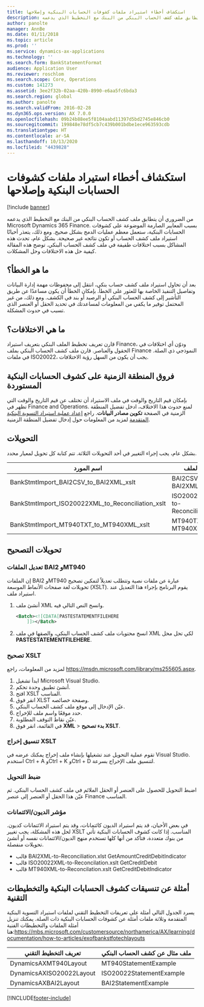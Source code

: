 ```yaml
---
title: استكشاف أخطاء استيراد ملفات كشوفات الحسابات البنكية وإصلاحها
description: من الضروري أن يتطابق ملف كشف الحساب البنكي من البنك مع التخطيط الذي يدعمه Microsoft Dynamics 365 Finance. بسبب المعايير الصارمة الموضوعة على كشوفات الحسابات البنكية، ستعمل معظم عمليات الدمج بشكل صحيح. ومع ذلك، يتعذر أحيانًا استيراد ملف كشف الحساب أو تكون نتائجه غير صحيحة. بشكل عام، تحدث هذه المشاكل بسبب اختلافات طفيفة في ملف كشف الحساب البنكي. توضح هذه المقالة كيفية حل هذه الاختلافات وحل المشكلات.
author: panolte
manager: AnnBe
ms.date: 01/11/2018
ms.topic: article
ms.prod: ''
ms.service: dynamics-ax-applications
ms.technology: ''
ms.search.form: BankStatementFormat
audience: Application User
ms.reviewer: roschlom
ms.search.scope: Core, Operations
ms.custom: 141273
ms.assetid: 3ee2f32b-02aa-420b-8990-e6aa5fc6bda3
ms.search.region: global
ms.author: panolte
ms.search.validFrom: 2016-02-28
ms.dyn365.ops.version: AX 7.0.0
ms.openlocfilehash: 09b24b88ee5f8104aabd11397d5bd2745e846cb0
ms.sourcegitcommit: 199848e78df5cb7c439b001bdbe1ece963593cdb
ms.translationtype: HT
ms.contentlocale: ar-SA
ms.lasthandoff: 10/13/2020
ms.locfileid: "4439828"
---
```

# <a name="bank-statement-file-import-troubleshooting"></a>استكشاف أخطاء استيراد ملفات كشوفات الحسابات البنكية وإصلاحها

[!include [banner](../includes/banner.md)]

من الضروري أن يتطابق ملف كشف الحساب البنكي من البنك مع التخطيط الذي يدعمه Microsoft Dynamics 365 Finance. بسبب المعايير الصارمة الموضوعة على كشوفات الحسابات البنكية، ستعمل معظم عمليات الدمج بشكل صحيح. ومع ذلك، يتعذر أحيانًا استيراد ملف كشف الحساب أو تكون نتائجه غير صحيحة. بشكل عام، تحدث هذه المشاكل بسبب اختلافات طفيفة في ملف كشف الحساب البنكي. توضح هذه المقالة كيفية حل هذه الاختلافات وحل المشكلات.

<a name="what-is-the-error"></a>ما هو الخطأ؟
------------------

بعد أن تحاول استيراد ملف كشف حساب بنكي، انتقل إلى محفوظات مهمة إدارة البيانات وتفاصيل التنفيذ الخاصة بها للعثور على الخطأ. بإمكان الخطأ أن يكون مساعدًا عن طريق التأشير إلى كشف الحساب البنكي أو الرصيد أو بند في الكشف. ومع ذلك، من غير المحتمل توفير ما يكفي من المعلومات لمساعدتك في تحديد الحقل أو العنصر الذي تسبب في حدوث المشكلة.

## <a name="what-are-the-differences"></a>ما هي الاختلافات؟
قارن تعريف تخطيط الملف البنكي بتعريف استيراد Finance، ودوّن أي اختلافات في الحقول والعناصر. ‏قارن ملف كشف الحساب البنكي بملف Finance النموذجي ذي الصلة. في ملفات ISO20022، يجب أن يكون من السهل رؤية الاختلافات.‬

## <a name="time-zone-differences-on-imported-bank-statements"></a>فروق المنطقة الزمنية على كشوف الحسابات البنكية المستوردة
بإمكان قيم التاريخ والوقت في ملف الاستيراد أن تختلف عن قيم التاريخ والوقت التي تظهر في Finance and Operations. لمنع حدوث هذا الاختلاف، ادخل تفضيل المنطقة الزمنية في الصفحة **تكوين مصادر البيانات**. راجع [إعداد عملية استيراد التسوية البنكية المتقدمة](set-up-advanced-bank-reconciliation-import-process.md) لمزيد من المعلومات حول إدخال تفضيل المنطقة الزمنية.

## <a name="transformations"></a>التحويلات
بشكل عام، يجب إجراء التغيير في أحد التحويلات الثلاثة. تتم كتابة كل تحويل لمعيار محدد.

| اسم المورد                                         | اسم الملف                          |
|-------------------------------------------------------|------------------------------------|
| BankStmtImport\_BAI2CSV\_to\_BAI2XML\_xslt            | BAI2CSV-to-BAI2XML.xslt            |
| BankStmtImport\_ISO20022XML\_to\_Reconciliation\_xslt | ISO20022XML-to-Reconciliation.xslt |
| BankStmtImport\_MT940TXT\_to\_MT940XML\_xslt          | MT940TXT-to-MT940XML.xslt          |

## <a name="debugging-transformations"></a>تحويلات التصحيح
### <a name="adjust-the-bai2-and-mt940-files"></a>تعديل الملفات BAI2 وMT940

إن الملفات BAI2 وMT940 عبارة عن ملفات نصية وتتطلب تعديلاً لتمكين تصحيح تحويلات لغة صفحات الأنماط الموسعة (XSLT). يقوم البرنامج بإجراء هذا التعديل عند استيراد ملف.

1.  أنشئ ملف XML وانسخ النص التالي فيه.

    ```xml
    <Batch><![CDATA[PASTESTATEMENTFILEHERE
        ]]></Batch>
    ```
    
2.  انسخ محتويات ملف كشف الحساب البنكي، والصقها في ملف XML لكي تحل محل **PASTESTATEMENTFILEHERE**.

### <a name="debug-the-xslt"></a>تصحيح XSLT

لمزيد من المعلومات، راجع <https://msdn.microsoft.com/library/ms255605.aspx>.

1.  ابدأ تشغيل Microsoft Visual Studio.
2.  أنشئ تطبيق وحدة تحكم.
3.  افتح XSLT المناسب.
4.  انقر فوق XLST وصفحة خصائصه.
5.  عيّن الإدخال إلى موقع ملف كشف الحساب البنكي.
6.  حدد موقعًا واسم ملف للإخراج.
7.  عيّن نقاط التوقف المطلوبة.
8.  في القائمة، انقر فوق **XML** &gt; **بدء تصحيح XSLT**.

### <a name="format-the-xslt-output"></a>تنسيق إخراج XSLT

تقوم عملية التحويل عند تشغيلها بإنشاء ملف إخراج يمكنك عرضه في Visual Studio. استخدم Ctrl + A وCtrl + K وCtrl + D لتنسيق ملف الإخراج بسرعة.

### <a name="adjust-the-transformation"></a>ضبط التحويل

اضبط التحويل للحصول على العنصر أو الحقل الملائم في ملف كشف الحساب البنكي. ثم عيّن هذا الحقل أو العنصر إلى عنصر Finance المناسب.

### <a name="debitcredit-indicator"></a>مؤشر الديون/الائتمانات

في بعض الأحيان، قد يتم استيراد الديون كائتمانات، وقد يتم استيراد الائتمانات كديون. لحل هذه المشكلة، يجب تغيير XSLT المناسب. إذا كانت كشوف الحسابات البنكية تأتي من بنوك متعددة، فتأكد من أنها كلها تستخدم منهج الديون/الائتمانات نفسه أو أنشئ تحويلات منفصلة.

-   قالب BAI2XML-to-Reconciliation.xlst GetAmountCreditDebitIndicator
-   قالب ISO20022XML-to-Reconcilation.xslt GetCreditDebit
-   قالب MT940XML-to-Reconcilation.xslt GetCreditDebitIndicator

## <a name="examples-of-bank-statement-formats-and-technical-layouts"></a>أمثلة عن تنسيقات كشوف الحسابات البنكية والتخطيطات التقنية
يسرد الجدول التالي أمثلة على تعريفات التخطيط التقني لملفات استيراد التسوية البنكية المتقدمة وثلاثة ملفات أمثلة عن كشوفات الحسابات البنكية ذات الصلة. يمكنك تنزيل أمثلة الملفات والتخطيطات الفنية هنا:https://mbs.microsoft.com/customersource/northamerica/AX/learning/documentation/how-to-articles/exofbankstfotechlayouts  


| تعريف التخطيط التقني                             | ملف مثال عن كشف الحساب البنكي          |
|---------------------------------------------------------|--------------------------------------|
| DynamicsAXMT940Layout                                   | MT940StatementExample                |
| DynamicsAXISO20022Layout                                | ISO20022StatementExample             |
| DynamicsAXBAI2Layout                                    | BAI2StatementExample                 |







[!INCLUDE[footer-include](../../includes/footer-banner.md)]